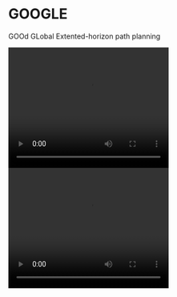 # GOOGLE
GOOd GLobal Extented-horizon path planning

<video width="320" height="240" controls>
  <source src="/fig/rrt_star/EIBV+Gradient+Budget+VR/test_eibv_budget_gradient_vr.mp4" type="video/mp4">
</video>


<video width="320" height="240" controls>
  <source src="test_eibv_budget_gradient_vr.mp4" type="video/mp4">
</video>
